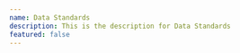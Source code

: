 ```yaml
---
name: Data Standards
description: This is the description for Data Standards
featured: false
---
```

